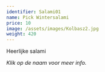 ```yaml
---
identifier: Salami01
name: Pick Wintersalami
price: 10
image: /assets/images/Kolbasz2.jpg
weight: 420
---
```

Heerlijke salami


*Klik op de naam voor meer info.*

